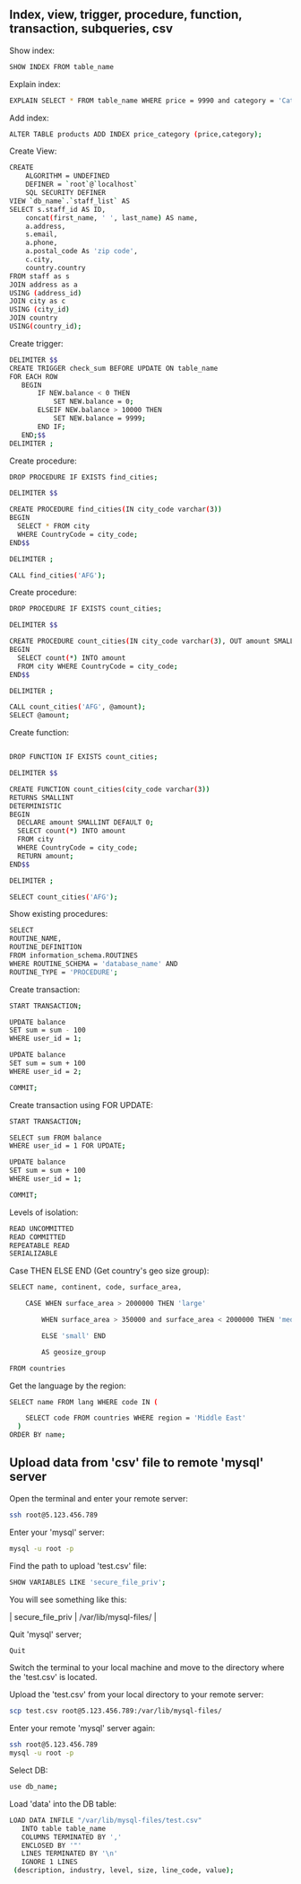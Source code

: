 ## Index, view, trigger, procedure, function, transaction, subqueries, csv

Show index:

```bash
SHOW INDEX FROM table_name
```

Explain index:

```bash
EXPLAIN SELECT * FROM table_name WHERE price = 9990 and category = 'Category name';
```

Add index:

```bash
ALTER TABLE products ADD INDEX price_category (price,category);
```

Create View:

```bash
CREATE
    ALGORITHM = UNDEFINED
    DEFINER = `root`@`localhost`
    SQL SECURITY DEFINER
VIEW `db_name`.`staff_list` AS
SELECT s.staff_id AS ID,
    concat(first_name, ' ', last_name) AS name,
    a.address,
    s.email,
    a.phone,
    a.postal_code As 'zip code',
    c.city,
    country.country
FROM staff as s
JOIN address as a
USING (address_id)
JOIN city as c
USING (city_id)
JOIN country
USING(country_id);
```

Create trigger:

```bash
DELIMITER $$
CREATE TRIGGER check_sum BEFORE UPDATE ON table_name
FOR EACH ROW
   BEGIN
       IF NEW.balance < 0 THEN
           SET NEW.balance = 0;
       ELSEIF NEW.balance > 10000 THEN
           SET NEW.balance = 9999;
       END IF;
   END;$$
DELIMITER ;
```

Create procedure:

```bash
DROP PROCEDURE IF EXISTS find_cities;

DELIMITER $$

CREATE PROCEDURE find_cities(IN city_code varchar(3))
BEGIN
  SELECT * FROM city
  WHERE CountryCode = city_code;
END$$

DELIMITER ;

CALL find_cities('AFG');
```

Create procedure:

```bash
DROP PROCEDURE IF EXISTS count_cities;

DELIMITER $$

CREATE PROCEDURE count_cities(IN city_code varchar(3), OUT amount SMALLINT)
BEGIN
  SELECT count(*) INTO amount
  FROM city WHERE CountryCode = city_code;
END$$

DELIMITER ;

CALL count_cities('AFG', @amount);
SELECT @amount;
```

Create function:

```bash

DROP FUNCTION IF EXISTS count_cities;

DELIMITER $$

CREATE FUNCTION count_cities(city_code varchar(3))
RETURNS SMALLINT
DETERMINISTIC
BEGIN
  DECLARE amount SMALLINT DEFAULT 0;
  SELECT count(*) INTO amount
  FROM city
  WHERE CountryCode = city_code;
  RETURN amount;
END$$

DELIMITER ;

SELECT count_cities('AFG');
```

Show existing procedures:

```bash
SELECT
ROUTINE_NAME,
ROUTINE_DEFINITION
FROM information_schema.ROUTINES
WHERE ROUTINE_SCHEMA = 'database_name' AND
ROUTINE_TYPE = 'PROCEDURE';
```

Create transaction:

```bash
START TRANSACTION;

UPDATE balance
SET sum = sum - 100
WHERE user_id = 1;

UPDATE balance
SET sum = sum + 100
WHERE user_id = 2;

COMMIT;
```

Create transaction using FOR UPDATE:

```bash
START TRANSACTION;

SELECT sum FROM balance
WHERE user_id = 1 FOR UPDATE;

UPDATE balance
SET sum = sum + 100
WHERE user_id = 1;

COMMIT;
```

Levels of isolation:

```bash
READ UNCOMMITTED
READ COMMITTED
REPEATABLE READ
SERIALIZABLE
```

Case THEN ELSE END (Get country's geo size group):

```bash
SELECT name, continent, code, surface_area,

    CASE WHEN surface_area > 2000000 THEN 'large'

        WHEN surface_area > 350000 and surface_area < 2000000 THEN 'medium'

        ELSE 'small' END

        AS geosize_group

FROM countries
```

Get the language by the region:

```bash
SELECT name FROM lang WHERE code IN (

    SELECT code FROM countries WHERE region = 'Middle East'
  )
ORDER BY name;
```

## Upload data from 'csv' file to remote 'mysql' server

Open the terminal and enter your remote server:

```bash
ssh root@5.123.456.789
```

Enter your 'mysql' server:

```bash
mysql -u root -p
```

Find the path to upload 'test.csv' file:

```bash
SHOW VARIABLES LIKE 'secure_file_priv';
```

You will see something like this:

 | secure_file_priv | /var/lib/mysql-files/ |

 Quit 'mysql' server;

 ```bash
 Quit
 ```

Switch the terminal to your local machine and move to the directory where the 'test.csv' is located.

Upload the 'test.csv' from your local directory to your remote server:

 ```bash
scp test.csv root@5.123.456.789:/var/lib/mysql-files/
 ```

Enter your remote 'mysql' server again:

```bash
ssh root@5.123.456.789
mysql -u root -p
```

Select DB:

 ```bash
use db_name;
 ```

Load 'data' into the DB table:

```bash
LOAD DATA INFILE "/var/lib/mysql-files/test.csv"
   INTO table table_name
   COLUMNS TERMINATED BY ','
   ENCLOSED BY '"'
   LINES TERMINATED BY '\n'
   IGNORE 1 LINES
 (description, industry, level, size, line_code, value);
```
